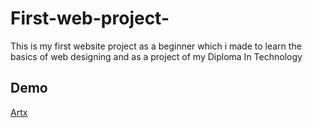 # First-web-project-
This is my first website project as a beginner which i made to learn the basics of web designing and as a project of my Diploma In Technology

## Demo
[Artx](https://artx.cf/assessts/webpages/)
